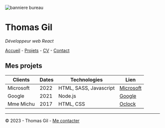 ![banniere bureau](https://www.studyrama.com/sites/default/files/inline-images/migrate/35/22985.jpg)

# Thomas Gil
*Développeur web React*

[Accueil](README.md) - [Projets](projets.md) - [CV]() - [Contact]()

## Mes projets

| Clients | Dates | Technologies | Lien |
| ----------- | ----------- | ----------- | ----------- |
| Microsoft | 2022 | HTML, SASS, Javascript | [Microsoft](https://www.microsoft.com/fr-fr) |
| Google | 2021 | Node.js | [Google](https://www.google.fr) |
| Mme Michu | 2017 | HTML, CSS | [Oclock](https://oclock.io/) |


---

© 2023 - Thomas Gil - [Me contacter]()
